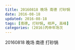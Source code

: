 ```yaml
---
title: 20160818 晚场 南德 打砂锅
date: 2016-08-18
updated: 2016-08-18
tags: [南德, 打砂锅, 相声, 高峰] 
categories: (2016)丙申年场次 
---
```

20160818 晚场 南德 打砂锅
